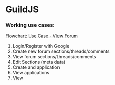 # GuildJS

### Working use cases:

[Flowchart: Use Case - View Forum](https://docs.google.com/drawings/d/1MT5UQ_4UbH06UOn7vUwAV02DwuKFqMAEduZyjw26q7U/edit?usp=sharing)

1. Login/Register with Google
2. Create new forum sections/threads/comments
3. View forum sections/threads/comments
4. Edit Sections (meta data)
5. Create and application
6. View applications
7. View
